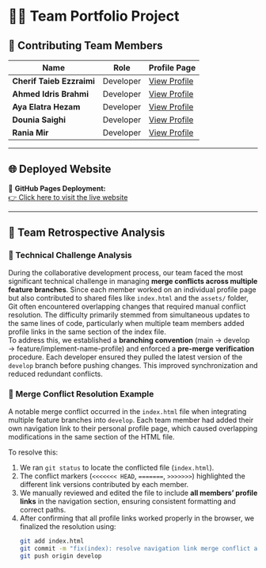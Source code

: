 # 🧑‍💻 Team Portfolio Project

## 👥 Contributing Team Members

| Name | Role | Profile Page |
|------|------|--------------|
| **Cherif Taieb Ezzraimi** | Developer | [View Profile](profiles/cherif-taieb-ezzraimi.html) |
| **Ahmed Idris Brahmi** | Developer | [View Profile](profiles/ahmed-idris-brahmi.html) |
| **Aya Elatra Hezam** | Developer | [View Profile](profiles/aya-elatra-hezam.html) |
| **Dounia Saighi** | Developer | [View Profile](profiles/dounia-saighi.html) |
| **Rania Mir** | Developer | [View Profile](profiles/rania-mir.html) |

---

## 🌐 Deployed Website

🔗 **GitHub Pages Deployment:**  
[👉 Click here to visit the live website]()


---

## 🧠 Team Retrospective Analysis

### 🔹 Technical Challenge Analysis
During the collaborative development process, our team faced the most significant technical challenge in managing **merge conflicts across multiple feature branches**. Since each member worked on an individual profile page but also contributed to shared files like `index.html` and the `assets/` folder, Git often encountered overlapping changes that required manual conflict resolution. The difficulty primarily stemmed from simultaneous updates to the same lines of code, particularly when multiple team members added profile links in the same section of the index file.  
To address this, we established a **branching convention** (main → develop → feature/implement-name-profile) and enforced a **pre-merge verification** procedure. Each developer ensured they pulled the latest version of the `develop` branch before pushing changes. This improved synchronization and reduced redundant conflicts.

### 🔹 Merge Conflict Resolution Example
A notable merge conflict occurred in the `index.html` file when integrating multiple feature branches into `develop`. Each team member had added their own navigation link to their personal profile page, which caused overlapping modifications in the same section of the HTML file.  

To resolve this:  
1. We ran `git status` to locate the conflicted file (`index.html`).  
2. The conflict markers (`<<<<<<< HEAD`, `=======`, `>>>>>>>`) highlighted the different link versions contributed by each member.  
3. We manually reviewed and edited the file to include **all members’ profile links** in the navigation section, ensuring consistent formatting and correct paths.  
4. After confirming that all profile links worked properly in the browser, we finalized the resolution using:  
   ```bash
   git add index.html
   git commit -m "fix(index): resolve navigation link merge conflict and include all members"
   git push origin develop
